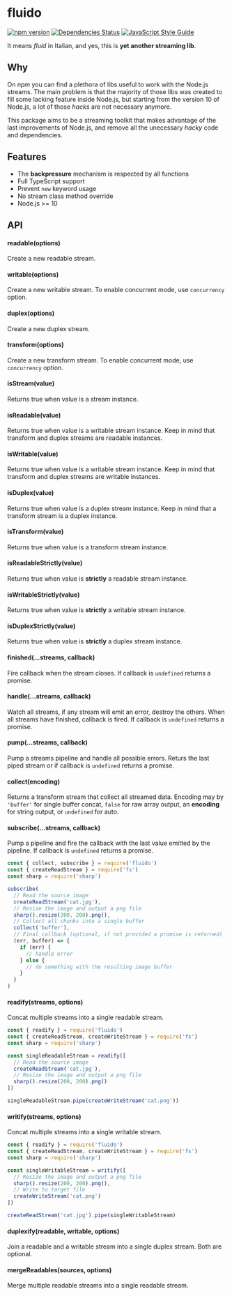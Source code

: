 # fluido

[![npm version](https://badge.fury.io/js/fluido.svg)](https://badge.fury.io/js/fluido) [![Dependencies Status](https://david-dm.org/greguz/fluido.svg)](https://david-dm.org/greguz/fluido.svg) [![JavaScript Style Guide](https://img.shields.io/badge/code_style-standard-brightgreen.svg)](https://standardjs.com)

It means _fluid_ in Italian, and yes, this is **yet another streaming lib**.

## Why

On _npm_ you can find a plethora of libs useful to work with the Node.js streams.
The main problem is that the majority of those libs was created to fill some
lacking feature inside Node.js, but starting from the version 10 of Node.js,
a lot of those _hacks_ are not necessary anymore.

This package aims to be a streaming toolkit that makes advantage of
the last improvements of Node.js, and remove all the unecessary
_hacky_ code and dependencies.

## Features

- The **backpressure** mechanism is respected by all functions
- Full TypeScript support
- Prevent `new` keyword usage
- No stream class method override
- Node.js >= 10

## API

#### readable(options)

Create a new readable stream.

#### writable(options)

Create a new writable stream. To enable concurrent mode, use `concurrency` option.

#### duplex(options)

Create a new duplex stream.

#### transform(options)

Create a new transform stream. To enable concurrent mode, use `concurrency` option.

#### isStream(value)

Returns true when value is a stream instance.

#### isReadable(value)

Returns true when value is a writable stream instance.
Keep in mind that transform and duplex streams are readable instances.

#### isWritable(value)

Returns true when value is a writable stream instance.
Keep in mind that transform and duplex streams are writable instances.

#### isDuplex(value)

Returns true when value is a duplex stream instance.
Keep in mind that a transform stream is a duplex instance.

#### isTransform(value)

Returns true when value is a transform stream instance.

#### isReadableStrictly(value)

Returns true when value is **strictly** a readable stream instance.

#### isWritableStrictly(value)

Returns true when value is **strictly** a writable stream instance.

#### isDuplexStrictly(value)

Returns true when value is **strictly** a duplex stream instance.

#### finished(...streams, callback)

Fire callback when the stream closes.
If callback is `undefined` returns a promise.

#### handle(...streams, callback)

Watch all streams, if any stream will emit an error, destroy the others.
When all streams have finished, callback is fired.
If callback is `undefined` returns a promise.

#### pump(...streams, callback)

Pump a streams pipeline and handle all possible errors.
Returs the last piped stream or if callback is `undefined`
returns a promise.

#### collect(encoding)

Returns a transform stream that collect all streamed data.
Encoding may by `'buffer'` for single buffer concat, `false` for raw array output, an **encoding** for string output, or `undefined` for auto.

#### subscribe(...streams, callback)

Pump a pipeline and fire the callback with the last value emitted by the pipeline.
If callback is `undefined` returns a promise.

```javascript
const { collect, subscribe } = require('fluido')
const { createReadStream } = require('fs')
const sharp = require('sharp')

subscribe(
  // Read the source image
  createReadStream('cat.jpg'),
  // Resize the image and output a png file
  sharp().resize(200, 200).png(),
  // Collect all chunks into a single buffer
  collect('buffer'),
  // Final callback (optional, if not provided a promise is returned)
  (err, buffer) => {
    if (err) {
      // handle error
    } else {
      // do something with the resulting image buffer
    }
  }
)
```

#### readify(streams, options)

Concat multiple streams into a single readable stream.

```javascript
const { readify } = require('fluido')
const { createReadStream, createWriteStream } = require('fs')
const sharp = require('sharp')

const singleReadableStream = readify([
  // Read the source image
  createReadStream('cat.jpg'),
  // Resize the image and output a png file
  sharp().resize(200, 200).png()
])

singleReadableStream.pipe(createWriteStream('cat.png'))
```

#### writify(streams, options)

Concat multiple streams into a single writable stream.

```javascript
const { readify } = require('fluido')
const { createReadStream, createWriteStream } = require('fs')
const sharp = require('sharp')

const singleWritableStream = writify([
  // Resize the image and output a png file
  sharp().resize(200, 200).png(),
  // Write to target file
  createWriteStream('cat.png')
])

createReadStream('cat.jpg').pipe(singleWritableStream)
```

#### duplexify(readable, writable, options)

Join a readable and a writable stream into a single duplex stream.
Both are optional.

#### mergeReadables(sources, options)

Merge multiple readable streams into a single readable stream.
